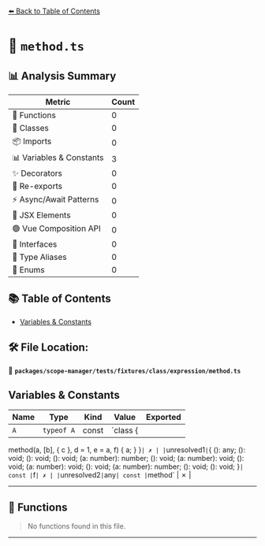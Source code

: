[⬅️ Back to Table of Contents](../../../../../../index.md)

# 📄 `method.ts`

## 📊 Analysis Summary

| Metric | Count |
|--------|-------|
| 🔧 Functions | 0 |
| 🧱 Classes | 0 |
| 📦 Imports | 0 |
| 📊 Variables & Constants | 3 |
| ✨ Decorators | 0 |
| 🔄 Re-exports | 0 |
| ⚡ Async/Await Patterns | 0 |
| 💠 JSX Elements | 0 |
| 🟢 Vue Composition API | 0 |
| 📐 Interfaces | 0 |
| 📑 Type Aliases | 0 |
| 🎯 Enums | 0 |

## 📚 Table of Contents

- [Variables & Constants](#variables-constants)

## 🛠️ File Location:
📂 **`packages/scope-manager/tests/fixtures/class/expression/method.ts`**

## Variables & Constants

| Name | Type | Kind | Value | Exported |
|------|------|------|-------|----------|
| `A` | `typeof A` | const | `class {
  method(a, [b], { c }, d = 1, e = a, f) {
    a;
  }
}` | ✗ |
| `unresolved1` | `{ (): any; <T>(): void; <T extends object = object>(): void; (): void; (a: number): number; (): void; (a: number): void; (): void; (a: number): void; <T>(): void; (a: number): number; (): void; (): void; }` | const | `f` | ✗ |
| `unresolved2` | `any` | const | `method` | ✗ |


---

## 🔧 Functions

> No functions found in this file.


---